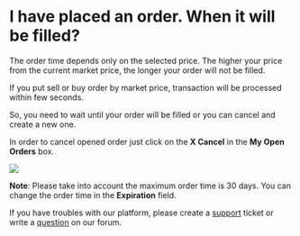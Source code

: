 # I have placed an order. When it will be filled?

The order time depends only on the selected price. The higher your price from the current market price, the longer your order will not be filled.

If you put sell or buy order by market price, transaction will be processed within few seconds.

So, you need to wait until your order will be filled or you can cancel and create a new one.

In order to cancel opened order just click on the **X Cancel** in the **My Open Orders** box.

![](/_assets/order_time_02.png)

**Note**: Please take into account the maximum order time is 30 days. You can change the order time in the **Expiration** field.

If you have troubles with our platform, please create a [support](https://support.wavesplatform.com/) ticket or write a [question](https://forum.wavesplatform.com/) on our forum.
